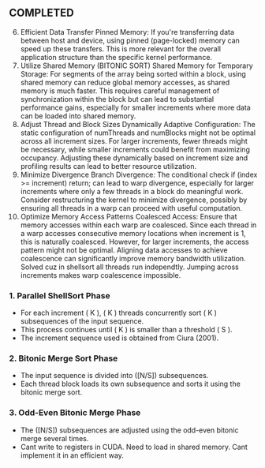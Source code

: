 ## COMPLETED
6. Efficient Data Transfer
Pinned Memory: If you're transferring data between host and device, using pinned (page-locked) memory can speed up these transfers. This is more relevant for the overall application structure than the specific kernel performance.
7. Utilize Shared Memory (BITONIC SORT)
Shared Memory for Temporary Storage: For segments of the array being sorted within a block, using shared memory can reduce global memory accesses, as shared memory is much faster. This requires careful management of synchronization within the block but can lead to substantial performance gains, especially for smaller increments where more data can be loaded into shared memory.
4. Adjust Thread and Block Sizes Dynamically
Adaptive Configuration: The static configuration of numThreads and numBlocks might not be optimal across all increment sizes. For larger increments, fewer threads might be necessary, while smaller increments could benefit from maximizing occupancy. Adjusting these dynamically based on increment size and profiling results can lead to better resource utilization.
2. Minimize Divergence
Branch Divergence: The conditional check if (index >= increment) return; can lead to warp divergence, especially for larger increments where only a few threads in a block do meaningful work. Consider restructuring the kernel to minimize divergence, possibly by ensuring all threads in a warp can proceed with useful computation.
1. Optimize Memory Access Patterns
Coalesced Access: Ensure that memory accesses within each warp are coalesced. Since each thread in a warp accesses consecutive memory locations when increment is 1, this is naturally coalesced. However, for larger increments, the access pattern might not be optimal. Aligning data accesses to achieve coalescence can significantly improve memory bandwidth utilization. Solved cuz in shellsort all threads run independtly. Jumping across increments makes warp coalescence impossible.

### 1. Parallel ShellSort Phase
- For each increment \( K \), \( K \) threads concurrently sort \( K \) subsequences of the input sequence.
- This process continues until \( K \) is smaller than a threshold \( S \).
- The increment sequence used is obtained from Ciura (2001).

### 2. Bitonic Merge Sort Phase
- The input sequence is divided into \([N/S]\) subsequences.
- Each thread block loads its own subsequence and sorts it using the bitonic merge sort.

### 3. Odd-Even Bitonic Merge Phase
- The \([N/S]\) subsequences are adjusted using the odd-even bitonic merge several times.
- Cant write to registers in CUDA. Need to load in shared memory. Cant implement it in an efficient way.
